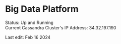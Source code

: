 # Big Data Platform

Status: Up and Running  
Current Cassandra Cluster's IP Address: 34.32.197.190

Last edit: Feb 16 2024
